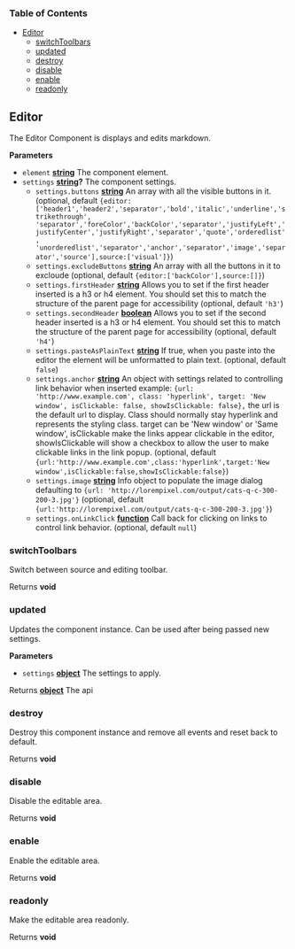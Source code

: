 <!-- Generated by documentation.js. Update this documentation by updating the source code. -->

### Table of Contents

-   [Editor][1]
    -   [switchToolbars][2]
    -   [updated][3]
    -   [destroy][4]
    -   [disable][5]
    -   [enable][6]
    -   [readonly][7]

## Editor

The Editor Component is displays and edits markdown.

**Parameters**

-   `element` **[string][8]** The component element.
-   `settings` **[string][8]?** The component settings.
    -   `settings.buttons` **[string][8]** An array with all the visible buttons in it. (optional, default `{editor:['header1','header2','separator','bold','italic','underline','strikethrough',
        'separator','foreColor','backColor','separator','justifyLeft','justifyCenter','justifyRight','separator','quote','orderedlist',
        'unorderedlist','separator','anchor','separator','image','separator','source'],source:['visual']}`)
    -   `settings.excludeButtons` **[string][8]** An array with all the buttons in it to excloude (optional, default `{editor:['backColor'],source:[]}`)
    -   `settings.firstHeader` **[string][8]** Allows you to set if the first header inserted is a h3 or h4 element.
        You should set this to match the structure of the parent page for accessibility (optional, default `'h3'`)
    -   `settings.secondHeader` **[boolean][9]** Allows you to set if the second header inserted is a h3 or
        h4 element. You should set this to match the structure of the parent page for accessibility (optional, default `'h4'`)
    -   `settings.pasteAsPlainText` **[string][8]** If true, when you paste into the editor the element will be unformatted to plain text. (optional, default `false`)
    -   `settings.anchor` **[string][8]** An object with settings related to controlling link behavior when inserted example: `{url: 'http://www.example.com', class: 'hyperlink', target: 'New window', isClickable: false, showIsClickable: false},` the url is the default url to display. Class should normally stay hyperlink and represents the styling class. target can be 'New window' or 'Same window', isClickable make the links appear clickable in the editor, showIsClickable will show a checkbox to allow the user to make clickable links in the link popup. (optional, default `{url:'http://www.example.com',class:'hyperlink',target:'New window',isClickable:false,showIsClickable:false}`)
    -   `settings.image` **[string][8]** Info object to populate the image dialog defaulting to `{url: 'http://lorempixel.com/output/cats-q-c-300-200-3.jpg'}` (optional, default `{url:'http://lorempixel.com/output/cats-q-c-300-200-3.jpg'}`)
    -   `settings.onLinkClick` **[function][10]** Call back for clicking on links to control link behavior. (optional, default `null`)

### switchToolbars

Switch between source and editing toolbar.

Returns **void** 

### updated

Updates the component instance.  Can be used after being passed new settings.

**Parameters**

-   `settings` **[object][11]** The settings to apply.

Returns **[object][11]** The api

### destroy

Destroy this component instance and remove all events and reset back to default.

Returns **void** 

### disable

Disable the editable area.

Returns **void** 

### enable

Enable the editable area.

Returns **void** 

### readonly

Make the editable area readonly.

Returns **void** 

[1]: #editor

[2]: #switchtoolbars

[3]: #updated

[4]: #destroy

[5]: #disable

[6]: #enable

[7]: #readonly

[8]: https://developer.mozilla.org/docs/Web/JavaScript/Reference/Global_Objects/String

[9]: https://developer.mozilla.org/docs/Web/JavaScript/Reference/Global_Objects/Boolean

[10]: https://developer.mozilla.org/docs/Web/JavaScript/Reference/Statements/function

[11]: https://developer.mozilla.org/docs/Web/JavaScript/Reference/Global_Objects/Object
